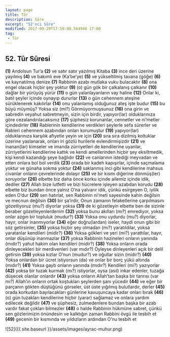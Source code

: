 ```yaml
---
layout: page
title: Tûr
description: Sûre
excerpt: "52'nci Sûre"
modified: 2017-09-29T17:50:00.564948 17:00
tag: 
 - Tûr
---
```


## 52. Tûr Sûresi

**(1)** Andolsun Tur’a
**(2)** ve satır satır yazılmış Kitaba
**(3)** ince deri üzerine yayılmış
**(4)** ve bakımlı eve (Ka’be’ye)
**(5)** ve yükseltilmiş tavana (göğe)
**(6)** ve kaynatılmış denize
**(7)** Rabbinin azabı mutlaka vuku bulacaktır
**(8)** ona engel olacak hiçbir şey yoktur
**(9)** (o) gün gök bir çalkalanış çalkanır
**(10)** dağlar bir yürüyüş yürür
**(11)** o gün yalanlayanların vay haline
**(12)** Onlar ki, batıl şeyler içinde oynayıp dururlar
**(13)** o gün cehennem ateşine sürüklenerek kakılırlar
**(14)** onu yalanlamış olduğunuz ateş işte budur
**(15)** bu büyü müymüş? Yoksa siz (mi?) Görmüyormuşsunuz
**(16)** ona girin ve sabredin veyahut sabretmeyin, sizin için birdir, yapıyor(lar) olduklarınıza göre cezalandırılacaksınız
**(17)** şüphesiz korunanlar, cennetler ve ni’metler içindedirler
**(18)** Rablerinin kendilerine verdikleri şeylerle sefa sürerler ve Rableri cehennem azabından onları korumuştur
**(19)** yapıyor(lar) olduklarınıza karşılık afiyetle yeyin ve için
**(20)** sıra sıra dizilmiş koltuklar üzerine yaslanarak, onları iri gözlü hurilerle evlendirmişizdir
**(21)** ve inanan(lar) kimseler ve imanda zürriyetleri de kendilerine uyanlar, zürriyetlerini kendilerine kattık ve kendi amellerinden hiçbir şey eksiltmedik, kişi kendi kazandığı şeye bağlıdır
**(22)** ve canlarının istediği meyvadan ve etten onlara bol bol verdik
**(23)** orada bir kadeh kapışırlar, içinde saçmalama yoktur ve günaha sokma yoktur
**(24)** saklanmış inci gibi kendilerine mahsus civanlar onların çevrelerinde dolaşır
**(25)** ve bir kısmı diğerine dönmüş(ler) soruyorlar
**(26)** elbette biz daha önce korku içinde ailemiz içinde idik, dediler
**(27)** Allah bize lutfetti ve bizi hücrelere işleyen azabdan korudu
**(28)** elbette biz bundan önce yalnız O’na yalvarır idik, çünkü esirgeyen O, iyilik eden O’dur
**(29)** sen hatırlat, sen Rabbinin ni’meti sayesinde kahin değilsin ve mecnun değilsin
**(30)** bir şa’irdir, Onun zamanın felaketlerine çarpılmasını gözetliyoruz (mu?) diyorlar yoksa
**(31)** de ki gözetleyin elbette ben de sizinle beraber gözetleyenlerdenim
**(32)** yoksa bunu akılları (mı?) emrediyor, yoksa onlar azgın bir topluluk (mudur?)
**(33)** Yoksa onu uydurdu (mu?) diyorlar, hayır, onlar inanmıyorlar
**(34)** eğer doğru(lardan) iseler, haydi onun gibi bir söz getirsinler, 
**(35)** yoksa hiçbir şey olmadan (mı?) yaratıldılar, yoksa yaratanlar kendileri (midir?)
**(36)** Yoksa gökleri ve yeri (mi?) yarattılar, hayır, onlar düşünüp inanmazlar
**(37)** yoksa Rabbinin hazineleri onların yanında (mıdır?) yahut hakim olan kendileri (midir?)
**(38)** Yoksa onların orada dinleyecekleri bir merdivenleri (var mıdır?) Öyleyse dinleyenleri açık bir delil  getirsin
**(39)** yoksa kızlar O’nun (mudur?) ve oğullar sizin (midir?)
**(40)** Yoksa onlardan bir ücret istiyorsun (da) ve onlar bir borç yükü altında (mıdır?)
**(41)** Yoksa gayb onların yanında (mıdır?) Kendileri (mi?) yazıyorlar
**(42)** yoksa bir tuzak kurmak (mı?) istiyorlar, oysa (asıl) inkar edenler, tuzağa düşecek olanlar onlardır
**(43)** yoksa onların Allah’tan başka bir tanrısı (var mı?) Allah’ın onların ortak koştukları şeylerden şanı yücedir
**(44)** ve eğer bir parçanın gökten düştüğünü görseler, üst üste yığılmış bulutlardır, derler
**(45)** orada korkudan bayılacakları günlerine kavuşuncaya kadar onları bırak
**(46)** (o) gün tuzakları kendilerine hiçbir (yarar) sağlamaz ve onlara yardım edilecek değildir
**(47)** ve şüphesiz, zulmedenlere bundan başka bir azab vardır fakat çokları bilmezler
**(48)** o halde Rabbinin hükmüne sabret, çünkü sen gözlerimizin önündesin ve kalktığın zaman Rabbini övgü ile tesbih et
**(49)** gecenin bir kısmında ve yıldızların ardından O’nu tesbih et

![52]({{ site.baseurl }}/assets/images/ayrac-muhur.png)
